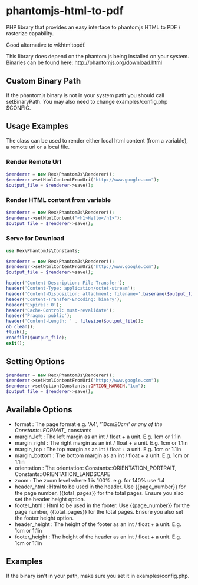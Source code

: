 phantomjs-html-to-pdf
=====================

PHP library that provides an easy interface to phantomjs HTML to PDF / rasterize capability.

Good alternative to wkhtmltopdf.

This library does depend on the phantom js being installed on your system. Binaries can be found here: http://phantomjs.org/download.html

## Custom Binary Path
If the phantomjs binary is not in your system path you should call setBinaryPath. You may also need to change examples/config.php $CONFIG.

## Usage Examples
The class can be used to render either local html content (from a variable), a remote url or a local file.

### Render Remote Url
```php
$renderer = new Rex\PhantomJs\Renderer();
$renderer->setHtmlContentFromUri("http://www.google.com");
$output_file = $renderer->save();
```

### Render HTML content from variable
```php
$renderer = new Rex\PhantomJs\Renderer();
$renderer->setHtmlContent("<h1>Hello</h1>");
$output_file = $renderer->save();
```

### Serve for Download
```php
use Rex\PhantomJs\Constants;

$renderer = new Rex\PhantomJs\Renderer();
$renderer->setHtmlContentFromUri("http://www.google.com");
$output_file = $renderer->save();

header('Content-Description: File Transfer');
header('Content-Type: application/octet-stream');
header('Content-Disposition: attachment; filename='.basename($output_file));
header('Content-Transfer-Encoding: binary');
header('Expires: 0');
header('Cache-Control: must-revalidate');
header('Pragma: public');
header('Content-Length: ' . filesize($output_file));
ob_clean();
flush();
readfile($output_file);
exit();
```

## Setting Options
```php
$renderer = new Rex\PhantomJs\Renderer();
$renderer->setHtmlContentFromUri("http://www.google.com");
$renderer->setOption(Constants::OPTION_MARGIN,"1cm");
$output_file = $renderer->save();
```

## Available Options
* format : The page format e.g. 'A4', '10cm*20cm' or any of the Constants::FORMAT_* constants
* margin_left : The left margin as an int / float + a unit. E.g. 1cm or 1.1in
* margin_right : The right margin as an int / float + a unit. E.g. 1cm or 1.1in
* margin_top : The top margin as an int / float + a unit. E.g. 1cm or 1.1in
* margin_bottom : The bottom margin as an int / float + a unit. E.g. 1cm or 1.1in
* orientation : The orientation: Constants::ORIENTATION_PORTRAIT, Constants::ORIENTATION_LANDSCAPE
* zoom : The zoom level where 1 is 100%. e.g. for 140% use 1.4
* header_html : Html to be used in the header. Use {{page_number}} for the page number, {{total_pages}} for the total pages. Ensure you also set the header height option.
* footer_html : Html to be used in the footer. Use {{page_number}} for the page number, {{total_pages}} for the total pages. Ensure you also set the footer height option.
* header_height : The height of the footer as an int / float + a unit. E.g. 1cm or 1.1in
* footer_height : The height of the header as an int / float + a unit. E.g. 1cm or 1.1in

## Examples
If the binary isn't in your path, make sure you set it in examples/config.php.
